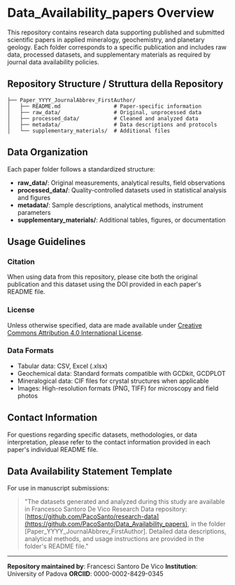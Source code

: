 # Data_Availability_papers Overview

This repository contains research data supporting published and submitted scientific papers in applied mineralogy, geochemistry, and planetary geology. Each folder corresponds to a specific publication and includes raw data, processed datasets, and supplementary materials as required by journal data availability policies.

## Repository Structure / Struttura della Repository

```
├── Paper_YYYY_JournalAbbrev_FirstAuthor/
│   ├── README.md                 # Paper-specific information
│   ├── raw_data/                 # Original, unprocessed data
│   ├── processed_data/           # Cleaned and analyzed data
│   ├── metadata/                 # Data descriptions and protocols
│   └── supplementary_materials/  # Additional files
```

## Data Organization

Each paper folder follows a standardized structure:

- **raw_data/**: Original measurements, analytical results, field observations
- **processed_data/**: Quality-controlled datasets used in statistical analysis and figures
- **metadata/**: Sample descriptions, analytical methods, instrument parameters
- **supplementary_materials/**: Additional tables, figures, or documentation

## Usage Guidelines

### Citation
When using data from this repository, please cite both the original publication and this dataset using the DOI provided in each paper's README file.

### License
Unless otherwise specified, data are made available under [Creative Commons Attribution 4.0 International License](https://creativecommons.org/licenses/by/4.0/).

### Data Formats
- Tabular data: CSV, Excel (.xlsx)
- Geochemical data: Standard formats compatible with GCDkit, GCDPLOT
- Mineralogical data: CIF files for crystal structures when applicable
- Images: High-resolution formats (PNG, TIFF) for microscopy and field photos

## Contact Information

For questions regarding specific datasets, methodologies, or data interpretation, please refer to the contact information provided in each paper's individual README file.

## Data Availability Statement Template

For use in manuscript submissions:

> "The datasets generated and analyzed during this study are available in Francesco Santoro De Vico Research Data repository: [https://github.com/PacoSanto/research-data](https://github.com/PacoSanto/Data_Availability_papers), in the folder [Paper_YYYY_JournalAbbrev_FirstAuthor]. Detailed data descriptions, analytical methods, and usage instructions are provided in the folder's README file."

---

**Repository maintained by**: Francesci Santoro De Vico
**Institution**: University of Padova
**ORCIID**: 0000-0002-8429-0345
